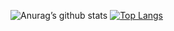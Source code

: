 ![Anurag’s github stats](https://github-readme-stats.vercel.app/api?username=pauloserp&show_icons=true&include_all_commits=true&count_private=true&theme=tokyonight)
[![Top Langs](https://github-readme-stats.vercel.app/api/top-langs/?username=pauloserp&exclude_repo=cem_clipnet&layout=compact&theme=tokyonight)](https://github.com/anuraghazra/github-readme-stats)
